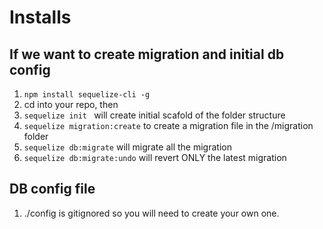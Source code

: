 # Installs

## If we want to create migration and initial db config

1. `npm install sequelize-cli -g`
2. cd into your repo, then 
3. `sequelize init ` will create initial scafold of the folder structure
3. `sequelize migration:create` to create a migration file in the /migration folder
3. `sequelize db:migrate` will migrate all the migration 
4. `sequelize db:migrate:undo` will revert ONLY the latest migration 

## DB config file
1. ./config is gitignored so you will need to create your own one. 




